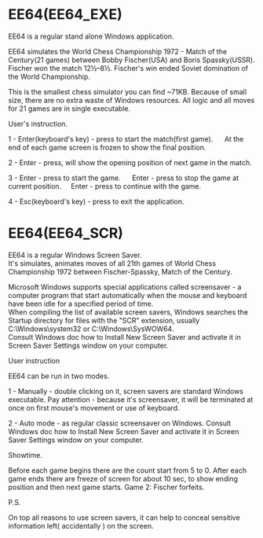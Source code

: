 # EE64(EE64_EXE)

EE64 is a regular stand alone Windows application.

EE64 simulates the World Chess Championship 1972 - Match of the Century(21 games) between Bobby Fischer(USA) and Boris Spassky(USSR).
Fischer won the match 12½–8½.
Fischer's win ended Soviet domination of the World Championship.

This is the smallest chess simulator you can find ~71KB.
Because of small size, there are no extra waste of Windows resources.
All logic and all moves for 21 games are in single executable.

User's instruction.

1 - Enter(keyboard's key) - press to start the match(first game).     
    At the end of each game screen is frozen to show the final position.  

2 - Enter - press, will show the opening position of next game in the match.

3 - Enter - press to start the game.     
    Enter - press to stop the game at current position.     
    Enter - press to continue with the game.

4 - Esc(keyboard's key) - press to exit the application.


# EE64(EE64_SCR)

EE64 is a regular Windows Screen Saver.  
It's simulates, animates moves of all 21th games of World Chess Championship 1972 between Fischer-Spassky, Match of the Century.

Microsoft Windows supports special applications called screensaver - a computer program that start automatically when the mouse and keyboard have been idle
for a specified period of time.  
When compiling the list of available screen savers, Windows searches the Startup directory for files with the "SCR" extension, usually C:\Windows\system32 
or C:\Windows\SysWOW64.  
Consult Windows doc how to Install New Screen Saver and activate it in Screen Saver Settings window on your computer.

User instruction

EE64 can be run in two modes.

1 - Manually - double clicking on it, screen savers are standard Windows executable.
    Pay attention - because it's screensaver, it will be terminated at once on first mouse's movement or use of keyboard.

2 - Auto mode - as regular classic screensaver on Windows.
    Consult Windows doc how to Install New Screen Saver and activate it in Screen Saver Settings window on your computer.  
      
Showtime.

Before each game begins there are the count start from 5 to 0. 
After each game ends there are freeze of screen for about 10 sec, to show ending position and then next game starts. 
Game 2: Fischer forfeits.

P.S.

On top all reasons to use screen savers, it can help to conceal sensitive information left( accidentally ) on the screen.

